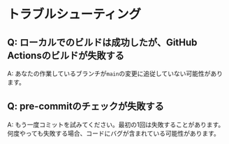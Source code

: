 # トラブルシューティング

## Q: ローカルでのビルドは成功したが、GitHub Actionsのビルドが失敗する

A: あなたの作業しているブランチが`main`の変更に追従していない可能性があります。

## Q: pre-commitのチェックが失敗する

A: もう一度コミットを試みてください。最初の1回は失敗することがあります。何度やっても失敗する場合、コードにバグが含まれている可能性があります。
